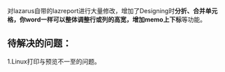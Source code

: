 对lazarus自带的lazreport进行大量修改，增加了Designing时**分折、合并单元格，你word一样可以整体调整行或列的高宽，增加memo上下标**等功能。  
## 待解决的问题：  
1.Linux打印与预览不一至的问题。  
